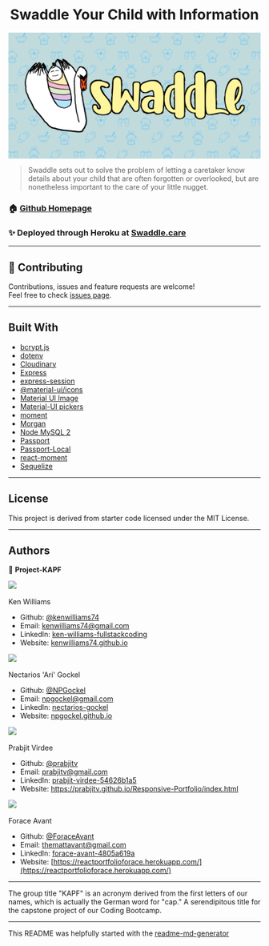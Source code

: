 <h1 align="center">Swaddle Your Child with Information</h1>

<img align="center" alt="Swaddle logo" src="documentation/readme-images/SplashtestGit.png">

> Swaddle sets out to solve the problem of letting a caretaker know details about your child that are often forgotten or overlooked, but are nonetheless important to the care of your little nugget.

### 🏠 [Github Homepage](https://github.com/npgockel/project-kapf/)

### ✨ Deployed through Heroku at [Swaddle.care](http://www.swaddle.care/)
***
## 🤝 Contributing
Contributions, issues and feature requests are welcome!<br />Feel free to check [issues page](https://github.com/npgockel/project-kapf/issues). 

***
## Built With

* [bcrypt.js](https://www.npmjs.com/package/bcryptjs)
* [dotenv](https://www.npmjs.com/package/dotenv)
* [Cloudinary](https://cloudinary.com/)
* [Express](https://expressjs.com/)
* [express-session](https://www.npmjs.com/package/express-session)
* [@material-ui/icons](https://www.npmjs.com/package/@material-ui/icons)
* [Material UI Image](https://www.npmjs.com/package/material-ui-image)
* [Material-UI pickers](https://www.npmjs.com/package/@material-ui/pickers)
* [moment](https://www.npmjs.com/package/moment)
* [Morgan](https://www.npmjs.com/package/morgan)
* [Node MySQL 2](https://www.npmjs.com/package/mysql2)
* [Passport](https://www.npmjs.com/package/passport)
* [Passport-Local](https://www.npmjs.com/package/passport-local)
* [react-moment](https://www.npmjs.com/package/react-moment)
* [Sequelize](https://sequelize.org/)

***
## License

This project is derived from starter code licensed under the MIT License.
***
## Authors

👤 **Project-KAPF**

<img src="https://avatars3.githubusercontent.com/u/59748336?s=200&v=4">

Ken Williams
* Github: [@kenwilliams74](https://github.com/KenWilliams74)
* Email: kenwilliams74@gmail.com
* LinkedIn: [ken-williams-fullstackcoding](https://www.linkedin.com/in/ken-williams-fullstackcoding/)
* Website: [kenwilliams74.github.io](https://kenwilliams74.github.io/)

<img src="https://avatars0.githubusercontent.com/u/60376598?s=200&v=4">

Nectarios 'Ari' Gockel
* Github: [@NPGockel](https://github.com/NPGockel)
* Email: npgockel@gmail.com
* LinkedIn: [nectarios-gockel](https://www.linkedin.com/in/nectarios-gockel/)
* Website: [npgockel.github.io](https://npgockel.github.io/)

<img src="https://avatars2.githubusercontent.com/u/58503954?s=200&v=4">

Prabjit Virdee
* Github: [@prabjitv](https://github.com/prabjitv)
* Email: prabjitv@gmail.com
* LinkedIn: [prabjit-virdee-54626b1a5](https://www.linkedin.com/in/prabjit-virdee-54626b1a5/)
* Website: https://prabjitv.github.io/Responsive-Portfolio/index.html

<img src="https://avatars2.githubusercontent.com/u/59487000?s=200&v=4">

Forace Avant
* Github: [@ForaceAvant](https://github.com/ForaceAvant)
* Email: themattavant@gmail.com
* LinkedIn: [forace-avant-4805a619a](https://www.linkedin.com/in/forace-avant-4805a619a/)
* Website: [https://reactportfolioforace.herokuapp.com/](https://reactportfolioforace.herokuapp.com/)

***
The group title "KAPF" is an acronym derived from the first letters of our names, which is actually the German word for "cap."  A serendipitous title for the capstone project of our Coding Bootcamp.
***
This README was helpfully started with the [readme-md-generator](https://github.com/kefranabg/readme-md-generator)
